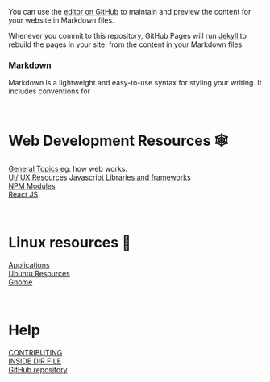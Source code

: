 You can use the [editor on GitHub](https://github.com/hkvongit/hkv.github.io/edit/main/README.md) to maintain and preview the content for your website in Markdown files.

Whenever you commit to this repository, GitHub Pages will run [Jekyll](https://jekyllrb.com/) to rebuild the pages in your site, from the content in your Markdown files.

### Markdown

Markdown is a lightweight and easy-to-use syntax for styling your writing. It includes conventions for

<br/>

# Web Development Resources 🕸
[General Topics ](./web_development_resources/javascript_libraries.html)eg: how web works.<br/>
[UI/ UX Resources](./web_development_resources/Ui_UX_resources/.html)
[Javascript Libraries and frameworks](./web_development_resources/javascript_libraries.html)    <br/>
[NPM Modules](./web_development_resources/javascript_libraries.html)    <br/>
[React JS](./web_development_resources/javascript_libraries.html) <br/>

<br/>

# Linux resources 🐧
[Applications](linux_resources/Applications.html)   <br/>
[Ubuntu Resources](./web_development_resources/javascript_libraries.html)   <br/>
[Gnome](./web_development_resources/javascript_libraries.html)  <br/>

<br/>

# Help
<a href="./CONTRIBUTING.html"> CONTRIBUTING </a>
<br/>
<a href="./help/HELP.html"> INSIDE DIR FILE </a>
<br/>
[GitHub repository](https://github.com/hkvongit/hkv.github.io/edit/main/README.md)